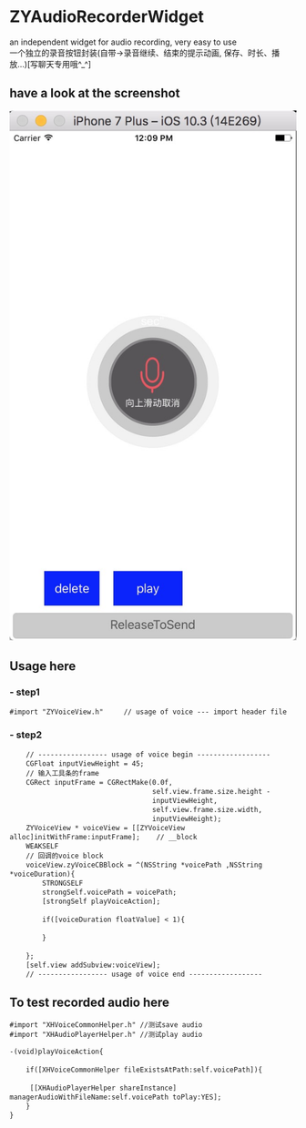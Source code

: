# ZYAudioRecorderWidget
an independent widget for audio recording, very easy to use</br>
一个独立的录音按钮封装(自带->录音继续、结束的提示动画, 保存、时长、播放...)[写聊天专用哦^_^]
## have a look at the screenshot
![image](https://github.com/wustzhy/ZYAudioRecorderWidget/blob/master/screenshots/recording.png)
## Usage here
### - step1
```
#import "ZYVoiceView.h"     // usage of voice --- import header file
```
### - step2
```
    // ----------------- usage of voice begin ------------------
    CGFloat inputViewHeight = 45;
    // 输入工具条的frame
    CGRect inputFrame = CGRectMake(0.0f,
                                   self.view.frame.size.height -
                                   inputViewHeight,
                                   self.view.frame.size.width,
                                   inputViewHeight);
    ZYVoiceView * voiceView = [[ZYVoiceView alloc]initWithFrame:inputFrame];    // __block
    WEAKSELF
    // 回调的voice block
    voiceView.zyVoiceCBBlock = ^(NSString *voicePath ,NSString *voiceDuration){
        STRONGSELF
        strongSelf.voicePath = voicePath;
        [strongSelf playVoiceAction];
        
        if([voiceDuration floatValue] < 1){
            
        }
        
    };
    [self.view addSubview:voiceView];
    // ----------------- usage of voice end ------------------

```

## To test recorded audio here
```
#import "XHVoiceCommonHelper.h" //测试save audio
#import "XHAudioPlayerHelper.h" //测试play audio
```
```
-(void)playVoiceAction{
    
    if([XHVoiceCommonHelper fileExistsAtPath:self.voicePath]){
        
     [[XHAudioPlayerHelper shareInstance] managerAudioWithFileName:self.voicePath toPlay:YES];
    }
}
```
